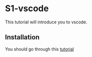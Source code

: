 # S1-vscode
This tutorial will introduce you to vscode.
## Installation
You should go through this [tutorial](https://code.visualstudio.com/docs/introvideos/basics)

